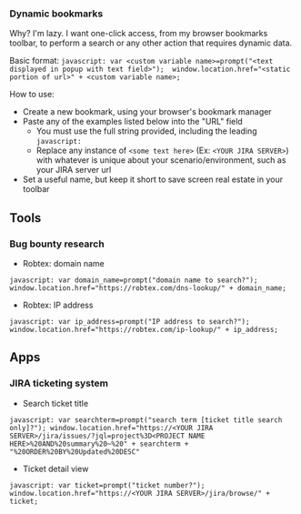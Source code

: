 ### Dynamic bookmarks
Why? I'm lazy. I want one-click access, from my browser bookmarks toolbar, to perform a search or any other action that requires dynamic data.

Basic format:
```javascript: var <custom variable name>=prompt("<text displayed in popup with text field>");  window.location.href="<static portion of url>" + <custom variable name>;```

How to use:
- Create a new bookmark, using your browser's bookmark manager
- Paste any of the examples listed below into the "URL" field
  - You must use the full string provided, including the leading ```javascript:```
  - Replace any instance of ```<some text here>``` (Ex: ```<YOUR JIRA SERVER>```) with whatever is unique about your scenario/environment, such as your JIRA server url
- Set a useful name, but keep it short to save screen real estate in your toolbar


## Tools

### Bug bounty research
- Robtex: domain name

```javascript: var domain_name=prompt("domain name to search?");  window.location.href="https://robtex.com/dns-lookup/" + domain_name;```

- Robtex: IP address

```javascript: var ip_address=prompt("IP address to search?");  window.location.href="https://robtex.com/ip-lookup/" + ip_address;```


## Apps


### JIRA ticketing system
- Search ticket title

```javascript: var searchterm=prompt("search term [ticket title search only]?"); window.location.href="https://<YOUR JIRA SERVER>/jira/issues/?jql=project%3D<PROJECT NAME HERE>%20AND%20summary%20~%20" + searchterm + "%20ORDER%20BY%20Updated%20DESC"```

- Ticket detail view

```javascript: var ticket=prompt("ticket number?");  window.location.href="https://<YOUR JIRA SERVER>/jira/browse/" + ticket;```
